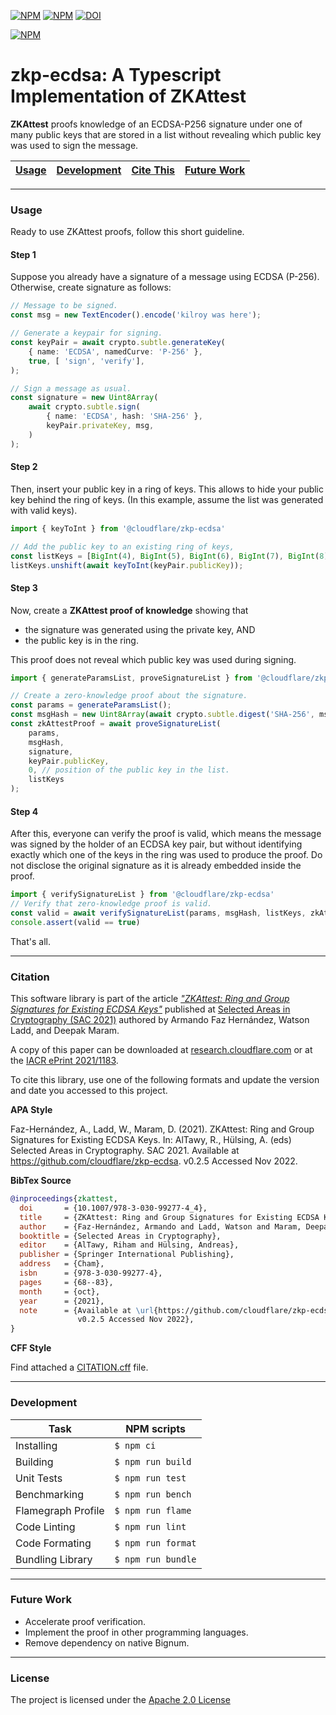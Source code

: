[![NPM](https://img.shields.io/npm/v/@cloudflare/zkp-ecdsa?style=plastic)](https://www.npmjs.com/package/@cloudflare/zkp-ecdsa) [![NPM](https://img.shields.io/npm/l/@cloudflare/zkp-ecdsa?style=plastic)](LICENSE.txt) [![DOI](https://zenodo.org/badge/DOI/10.1007/978-3-030-99277-4_4.svg)](https://doi.org/10.1007/978-3-030-99277-4_4)

[![NPM](https://nodei.co/npm/@cloudflare/zkp-ecdsa.png)](https://www.npmjs.com/package/@cloudflare/zkp-ecdsa)

# zkp-ecdsa: A Typescript Implementation of ZKAttest

**ZKAttest** proofs knowledge of an ECDSA-P256 signature under one of many public keys that are stored in a list without revealing which public key was used to sign the message.

| [Usage](#usage) | [Development](#development) | [Cite This](#citation) | [Future Work](#future-work) |
|--|--|--|--|

---

### Usage

Ready to use ZKAttest proofs, follow this short guideline.

#### Step 1
Suppose you already have a signature of a message using ECDSA (P-256). Otherwise, create signature as follows:

```ts
// Message to be signed.
const msg = new TextEncoder().encode('kilroy was here');

// Generate a keypair for signing.
const keyPair = await crypto.subtle.generateKey(
    { name: 'ECDSA', namedCurve: 'P-256' },
    true, [ 'sign', 'verify'],
);

// Sign a message as usual.
const signature = new Uint8Array(
    await crypto.subtle.sign(
        { name: 'ECDSA', hash: 'SHA-256' },
        keyPair.privateKey, msg,
    )
);
```

#### Step 2

Then, insert your public key in a ring of keys. This allows to hide your public key behind the ring of keys. (In this example, assume the list was generated with valid keys).

```ts
import { keyToInt } from '@cloudflare/zkp-ecdsa'

// Add the public key to an existing ring of keys,
const listKeys = [BigInt(4), BigInt(5), BigInt(6), BigInt(7), BigInt(8)];
listKeys.unshift(await keyToInt(keyPair.publicKey));
```

#### Step 3

Now, create a **ZKAttest proof of knowledge** showing that
- the signature was generated using the private key, AND
- the public key is in the ring.

This proof does not reveal which public key was used during signing.

```ts
import { generateParamsList, proveSignatureList } from '@cloudflare/zkp-ecdsa'

// Create a zero-knowledge proof about the signature.
const params = generateParamsList();
const msgHash = new Uint8Array(await crypto.subtle.digest('SHA-256', msg));
const zkAttestProof = await proveSignatureList(
    params,
    msgHash,
    signature,
    keyPair.publicKey,
    0, // position of the public key in the list.
    listKeys
);
```

#### Step 4

After this, everyone can verify the proof is valid, which means the message was signed by the holder of an ECDSA key pair, but without identifying exactly which one of the keys in the ring was used to produce the proof. Do not disclose the original signature as it is already embedded inside the proof.

```ts
import { verifySignatureList } from '@cloudflare/zkp-ecdsa'
// Verify that zero-knowledge proof is valid.
const valid = await verifySignatureList(params, msgHash, listKeys, zkAttestProof)
console.assert(valid == true)
```

That's all.

---

### Citation

This software library is part of the article _["ZKAttest: Ring and Group Signatures for Existing ECDSA Keys"](https://doi.org/10.1007/978-3-030-99277-4_4)_ published at [Selected Areas in Cryptography (SAC 2021)](https://www.sac2021.ca/) authored by Armando Faz Hernández, Watson Ladd, and Deepak Maram.

A copy of this paper can be downloaded at [research.cloudflare.com](https://research.cloudflare.com/publications/Faz-Hernandez2021/) or at the [IACR ePrint 2021/1183](https://eprint.iacr.org/2021/1183).

To cite this library, use one of the following formats and update the version and date you accessed to this project.

**APA Style**

Faz-Hernández, A., Ladd, W., Maram, D. (2021). ZKAttest: Ring and Group Signatures for Existing ECDSA Keys. In: AlTawy, R., Hülsing, A. (eds) Selected Areas in Cryptography. SAC 2021. Available at https://github.com/cloudflare/zkp-ecdsa. v0.2.5 Accessed Nov 2022.

**BibTex Source**

```bibtex
@inproceedings{zkattest,
  doi       = {10.1007/978-3-030-99277-4_4},
  title     = {ZKAttest: Ring and Group Signatures for Existing ECDSA Keys},
  author    = {Faz-Hernández, Armando and Ladd, Watson and Maram, Deepak},
  booktitle = {Selected Areas in Cryptography},
  editor    = {AlTawy, Riham and Hülsing, Andreas},
  publisher = {Springer International Publishing},
  address   = {Cham},
  isbn      = {978-3-030-99277-4},
  pages     = {68--83},
  month     = {oct},
  year      = {2021},
  note      = {Available at \url{https://github.com/cloudflare/zkp-ecdsa}.
               v0.2.5 Accessed Nov 2022},
}
```

**CFF Style**

Find attached a [CITATION.cff](CITATION.cff) file.

---

### Development

| Task | NPM scripts |
|--|--|
| Installing         | `$ npm ci`         |
| Building           | `$ npm run build`  |
| Unit Tests         | `$ npm run test`   |
| Benchmarking       | `$ npm run bench`  |
| Flamegraph Profile | `$ npm run flame`  |
| Code Linting       | `$ npm run lint`   |
| Code Formating     | `$ npm run format` |
| Bundling  Library  | `$ npm run bundle` |

---

### Future Work
 - Accelerate proof verification.
 - Implement the proof in other programming languages.
 - Remove dependency on native Bignum.

---

### License

The project is licensed under the [Apache 2.0 License](LICENSE.txt)

